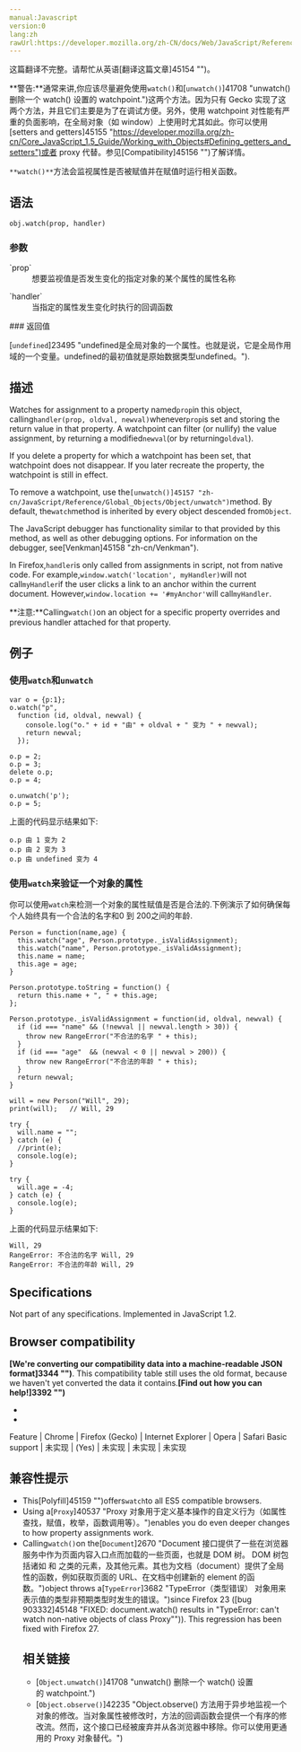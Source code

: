 ```yaml
---
manual:Javascript
version:0
lang:zh
rawUrl:https://developer.mozilla.org/zh-CN/docs/Web/JavaScript/Reference/Global_Objects/Object/watch
---
```




这篇翻译不完整。请帮忙从英语[翻译这篇文章]45154 "")。






**警告:**通常来讲,你应该尽量避免使用`watch()`和[`unwatch()`]41708 "unwatch() 删除一个 watch() 设置的 watchpoint.")这两个方法。因为只有 Gecko 实现了这两个方法，并且它们主要是为了在调试方便。另外，使用 watchpoint 对性能有严重的负面影响，在全局对象（如 window）上使用时尤其如此。你可以使用[setters and getters]45155 "https://developer.mozilla.org/zh-cn/Core_JavaScript_1.5_Guide/Working_with_Objects#Defining_getters_and_setters")或者 proxy 代替。参见[Compatibility]45156 "")了解详情。




`**watch()**`方法会监视属性是否被赋值并在赋值时运行相关函数。


## 语法<a name="Summary"></a>

```
obj.watch(prop, handler)
```

### 参数<a name="Parameters"></a>
<dl><dt id=''>`prop`</dt><dd>想要监视值是否发生变化的指定对象的某个属性的属性名称</dd></dl><dl><dt id=''>`handler`</dt><dd>当指定的属性发生变化时执行的回调函数</dd></dl>
### 返回值<a name="返回值"></a>


[`undefined`]23495 "undefined是全局对象的一个属性。也就是说，它是全局作用域的一个变量。undefined的最初值就是原始数据类型undefined。").


## 描述<a name="Description"></a>


Watches for assignment to a property named`prop`in this object, calling`handler(prop, oldval, newval)`whenever`prop`is set and storing the return value in that property. A watchpoint can filter (or nullify) the value assignment, by returning a modified`newval`(or by returning`oldval`).



If you delete a property for which a watchpoint has been set, that watchpoint does not disappear. If you later recreate the property, the watchpoint is still in effect.



To remove a watchpoint, use the`[unwatch()]45157 "zh-cn/JavaScript/Reference/Global_Objects/Object/unwatch")`method. By default, the`watch`method is inherited by every object descended from`Object`.



The JavaScript debugger has functionality similar to that provided by this method, as well as other debugging options. For information on the debugger, see[Venkman]45158 "zh-cn/Venkman").



In Firefox,`handler`is only called from assignments in script, not from native code. For example,`window.watch('location', myHandler)`will not call`myHandler`if the user clicks a link to an anchor within the current document. However,`window.location += '#myAnchor'`will call`myHandler`.

**注意:**Calling`watch()`on an object for a specific property overrides and previous handler attached for that property.

## 例子<a name="Examples"></a>

### 使用`watch`和`unwatch`<a name="Example:_Using_watch_and_unwatch"></a>

```
var o = {p:1};
o.watch("p",
  function (id, oldval, newval) {
    console.log("o." + id + "由" + oldval + " 变为 " + newval);
    return newval;
  });

o.p = 2;
o.p = 3;
delete o.p;
o.p = 4;

o.unwatch('p');
o.p = 5;
```


上面的代码显示结果如下:


```
o.p 由 1 变为 2
o.p 由 2 变为 3
o.p 由 undefined 变为 4
```

### 使用`watch`来验证一个对象的属性<a name="Example:_Using_watch_to_validate_an_object.27s_properties"></a>


你可以使用`watch`来检测一个对象的属性赋值是否是合法的.下例演示了如何确保每个人始终具有一个合法的名字和0 到 200之间的年龄.


```
Person = function(name,age) {
  this.watch("age", Person.prototype._isValidAssignment);
  this.watch("name", Person.prototype._isValidAssignment);
  this.name = name;
  this.age = age;
}

Person.prototype.toString = function() {
  return this.name + ", " + this.age;
};

Person.prototype._isValidAssignment = function(id, oldval, newval) {
  if (id === "name" && (!newval || newval.length > 30)) {
    throw new RangeError("不合法的名字 " + this);
  }
  if (id === "age"  && (newval < 0 || newval > 200)) {
    throw new RangeError("不合法的年龄 " + this);
  }
  return newval;
}

will = new Person("Will", 29);
print(will);   // Will, 29

try {
  will.name = "";
} catch (e) {
  //print(e);
  console.log(e);
}

try {
  will.age = -4;
} catch (e) {
  console.log(e);
}
```


上面的代码显示结果如下:


```
Will, 29
RangeError: 不合法的名字 Will, 29
RangeError: 不合法的年龄 Will, 29
```

## Specifications<a name="Specifications"></a>


Not part of any specifications. Implemented in JavaScript 1.2.


## Browser compatibility<a name="Browser_compatibility"></a>


**[We&#39;re converting our compatibility data into a machine-readable JSON format]3344 "")**. This compatibility table still uses the old format, because we haven&#39;t yet converted the data it contains.**[Find out how you can help!]3392 "")**


* 
* 

Feature | Chrome | Firefox (Gecko) | Internet Explorer | Opera | Safari 
Basic support | 未实现 | (Yes) | 未实现 | 未实现 | 未实现 





## 兼容性提示<a name="兼容性提示"></a>

* This[Polyfill]45159 "")offers`watch`to all ES5 compatible browsers.
* Using a[`Proxy`]40537 "Proxy 对象用于定义基本操作的自定义行为（如属性查找，赋值，枚举，函数调用等）。")enables you do even deeper changes to how property assignments work.
* Calling`watch()`on the[`Document`]2670 "Document 接口提供了一些在浏览器服务中作为页面内容入口点而加载的一些页面，也就是 DOM 树。 DOM 树包括诸如 <body> 和 <table> 之类的元素，及其他元素。其也为文档（document）提供了全局性的函数，例如获取页面的 URL、在文档中创建新的 element 的函数。")object throws a[`TypeError`]3682 "TypeError（类型错误） 对象用来表示值的类型非预期类型时发生的错误。")since Firefox 23 ([bug 903332]45148 "FIXED: document.watch() results in "TypeError: can't watch non-native objects of class Proxy"")). This regression has been fixed with Firefox 27.

## 相关链接<a name="See_Also"></a>

* [`Object.unwatch()`]41708 "unwatch() 删除一个 watch() 设置的 watchpoint.")
* [`Object.observe()`]42235 "Object.observe() 方法用于异步地监视一个对象的修改。当对象属性被修改时，方法的回调函数会提供一个有序的修改流。然而，这个接口已经被废弃并从各浏览器中移除。你可以使用更通用的 Proxy 对象替代。")<i></i>



